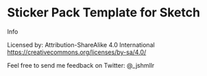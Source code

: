 # Sticker Pack Template for Sketch


Info

Licensed by: 
Attribution-ShareAlike 4.0 International
https://creativecommons.org/licenses/by-sa/4.0/

Feel free to send me feedback on Twitter: @_jshmllr
